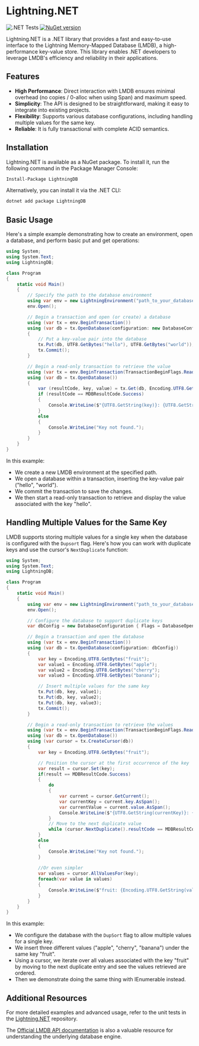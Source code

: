 # Lightning.NET
![.NET Tests](https://github.com/CoreyKaylor/Lightning.NET/workflows/.NET%20Tests/badge.svg)
[![NuGet version](https://img.shields.io/nuget/v/LightningDB.svg)](https://www.nuget.org/packages/LightningDB/)

Lightning.NET is a .NET library that provides a fast and easy-to-use interface to the Lightning Memory-Mapped Database (LMDB), a high-performance key-value store. This library enables .NET developers to leverage LMDB's efficiency and reliability in their applications.

## Features

- **High Performance**: Direct interaction with LMDB ensures minimal overhead (no copies / 0-alloc when using Span) and maximum speed.
- **Simplicity**: The API is designed to be straightforward, making it easy to integrate into existing projects.
- **Flexibility**: Supports various database configurations, including handling multiple values for the same key.
- **Reliable**: It is fully transactional with complete ACID semantics.

## Installation

Lightning.NET is available as a NuGet package. To install it, run the following command in the Package Manager Console:

```bash
Install-Package LightningDB
```

Alternatively, you can install it via the .NET CLI:

```bash
dotnet add package LightningDB
```

## Basic Usage

Here's a simple example demonstrating how to create an environment, open a database, and perform basic put and get operations:

```csharp
using System;
using System.Text;
using LightningDB;

class Program
{
    static void Main()
    {
        // Specify the path to the database environment
        using var env = new LightningEnvironment("path_to_your_database");
        env.Open();

        // Begin a transaction and open (or create) a database
        using (var tx = env.BeginTransaction())
        using (var db = tx.OpenDatabase(configuration: new DatabaseConfiguration { Flags = DatabaseOpenFlags.Create }))
        {
            // Put a key-value pair into the database
            tx.Put(db, UTF8.GetBytes("hello"), UTF8.GetBytes("world"));
            tx.Commit();
        }

        // Begin a read-only transaction to retrieve the value
        using (var tx = env.BeginTransaction(TransactionBeginFlags.ReadOnly))
        using (var db = tx.OpenDatabase())
        {
            var (resultCode, key, value) = tx.Get(db, Encoding.UTF8.GetBytes("hello"));
            if (resultCode == MDBResultCode.Success)
            {
                Console.WriteLine($"{UTF8.GetString(key)}: {UTF8.GetString(value)}");
            }
            else
            {
                Console.WriteLine("Key not found.");
            }
        }
    }
}
```

In this example:

- We create a new LMDB environment at the specified path.
- We open a database within a transaction, inserting the key-value pair ("hello", "world").
- We commit the transaction to save the changes.
- We then start a read-only transaction to retrieve and display the value associated with the key "hello".

## Handling Multiple Values for the Same Key

LMDB supports storing multiple values for a single key when the database is configured with the `Dupsort` flag. Here's how you can work with duplicate keys and use the cursor's `NextDuplicate` function:

```csharp
using System;
using System.Text;
using LightningDB;

class Program
{
    static void Main()
    {
        using var env = new LightningEnvironment("path_to_your_database");
        env.Open();

        // Configure the database to support duplicate keys
        var dbConfig = new DatabaseConfiguration { Flags = DatabaseOpenFlags.Create | DatabaseOpenFlags.DuplicatesSort };

        // Begin a transaction and open the database
        using (var tx = env.BeginTransaction())
        using (var db = tx.OpenDatabase(configuration: dbConfig))
        {
            var key = Encoding.UTF8.GetBytes("fruit");
            var value1 = Encoding.UTF8.GetBytes("apple");
            var value2 = Encoding.UTF8.GetBytes("cherry");
            var value3 = Encoding.UTF8.GetBytes("banana");

            // Insert multiple values for the same key
            tx.Put(db, key, value1);
            tx.Put(db, key, value2);
            tx.Put(db, key, value3);
            tx.Commit();
        }

        // Begin a read-only transaction to retrieve the values
        using (var tx = env.BeginTransaction(TransactionBeginFlags.ReadOnly))
        using (var db = tx.OpenDatabase())
        using (var cursor = tx.CreateCursor(db))
        {
            var key = Encoding.UTF8.GetBytes("fruit");

            // Position the cursor at the first occurrence of the key
            var result = cursor.Set(key);
            if(result == MDBResultCode.Success)
            {
                do
                {
                    var current = cursor.GetCurrent();
                    var currentKey = current.key.AsSpan();
                    var currentValue = current.value.AsSpan();
                    Console.WriteLine($"{UTF8.GetString(currentKey)}: {UTF8.GetString(currentValue)}");
                }
                // Move to the next duplicate value
                while (cursor.NextDuplicate().resultCode == MDBResultCode.Success);
            }
            else
            {
                Console.WriteLine("Key not found.");
            }
            
            //Or even simpler
            var values = cursor.AllValuesFor(key);
            foreach(var value in values)
            {
                Console.WriteLine($"fruit: {Encoding.UTF8.GetString(value.AsSpan())}");
            }
        }
    }
}
```

In this example:

- We configure the database with the `DupSort` flag to allow multiple values for a single key.
- We insert three different values ("apple", "cherry", "banana") under the same key "fruit".
- Using a cursor, we iterate over all values associated with the key "fruit" by moving to the next duplicate entry and see the values retrieved are ordered.
- Then we demonstrate doing the same thing with IEnumerable instead.

## Additional Resources

For more detailed examples and advanced usage, refer to the unit tests in the [Lightning.NET](https://github.com/CoreyKaylor/Lightning.NET) repository. 

The <a href="http://lmdb.tech/doc" target="_blank">Official LMDB API documentation</a>
is also a valuable resource for understanding the underlying database engine.
